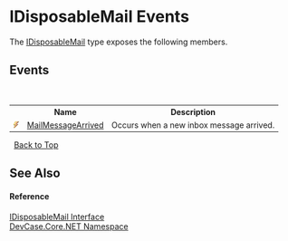 # IDisposableMail Events
 

The <a href="T_DevCase_Core_NET_IDisposableMail">IDisposableMail</a> type exposes the following members.


## Events
&nbsp;<table><tr><th></th><th>Name</th><th>Description</th></tr><tr><td>![Public event](media/pubevent.gif "Public event")</td><td><a href="E_DevCase_Core_NET_IDisposableMail_MailMessageArrived">MailMessageArrived</a></td><td>
Occurs when a new inbox message arrived.</td></tr></table>&nbsp;
<a href="#idisposablemail-events">Back to Top</a>

## See Also


#### Reference
<a href="T_DevCase_Core_NET_IDisposableMail">IDisposableMail Interface</a><br /><a href="N_DevCase_Core_NET">DevCase.Core.NET Namespace</a><br />